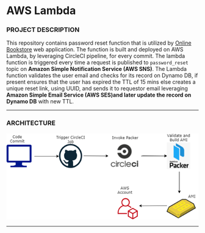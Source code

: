 # AWS Lambda

### PROJECT DESCRIPTION

This repository contains password reset function that is utilized by [Online Bookstore](https://github.com/V-Abhishek/online-bookstore) web application. The function is built and deployed on AWS Lambda, by leveraging CircleCI pipeline, for every commit. The lambda function is triggered every time a request is published to `password_reset` topic on **Amazon Simple Notification Service (AWS SNS)**. The Lambda function validates the user email and checks for its record on Dynamo DB, if present ensures that the user has expired the TTL of 15 mins else creates a unique reset link, using UUID, and sends it to requestor email leveraging **Amazon Simple Email Service (AWS SES)**and later update the record on** Dynamo DB** with new TTL.

---

### ARCHITECTURE

<img alt="Lambda" src="https://github.com/v-abhishek/amazon-machine-image/blob/main/images/Architecture.png" />

---
